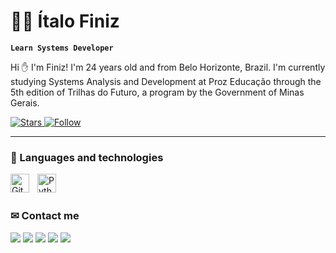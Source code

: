 # 👨‍💻 Ítalo Finiz
**`Learn Systems Developer`**

Hi ✋ I'm Finiz! I'm 24 years old and from Belo Horizonte, Brazil. I'm currently studying Systems Analysis and Development at Proz Educação through the 5th edition of Trilhas do Futuro, a program by the Government of Minas Gerais.

<p align="left">
    <a href="https://github.com/BhzItalo?tab=repositories&sort=stargazers">
        <img 
            alt="Stars" 
            title="Stars" 
            src="https://custom-icon-badges.demolab.com/github/stars/BhzItalo?color=55960c&style=for-the-badge&labelColor=488207&logo=star&label=Stars"
        />
    </a>
    <a href="https://github.com/BhzItalo?tab=followers">
        <img 
            alt="Follow" 
            title="Followers in GitHub" 
            src="https://custom-icon-badges.demolab.com/github/followers/BhzItalo?color=236ad3&labelColor=1155ba&style=for-the-badge&logo=github&label=Followers&logoColor=white"
        />
    </a>
</p>

---

### 🤖 Languages and technologies
<img 
    align="left" 
    alt="Git" 
    title="Git"
    width="30px" 
    style="padding-right: 10px;" 
    src="https://cdn.jsdelivr.net/gh/devicons/devicon@latest/icons/git/git-original.svg" 
/><img 
    align="left" 
    alt="Python" 
    title="Python"
    width="30px" 
    style="padding-right: 10px;" 
    src="https://cdn.jsdelivr.net/gh/devicons/devicon@latest/icons/python/python-original.svg" 
/>
<br>
<br>
###  ✉ Contact me
<div> 
    <a href = "mailto:bhz.italo@gmail.com"><img src="https://img.shields.io/badge/-Gmail-%23333?style=for-the-badge&logo=gmail&logoColor=white" target="_blank"></a>
    <a href="https://discord.gg/FcfPRACQ" target="_blank"><img src="https://img.shields.io/badge/Discord-7289DA?style=for-the-badge&logo=discord&logoColor=white" target="_blank"></a> 
    <a href="https://www.youtube.com/@Finizmd?sub_confirmation=1" target="_blank"><img src="https://img.shields.io/badge/Youtube-FF0000?style=for-the-badge&logo=youtube&logoColor=white" target="_blank"></a>
    <a href="https://instagram.com/bhz.italo" target="_blank"><img src="https://img.shields.io/badge/-Instagram-%23E4405F?style=for-the-badge&logo=instagram&logoColor=white" target="_blank"></a>
    <a href="https://www.linkedin.com/in/FinizMD" target="_blank"><img src="https://img.shields.io/badge/-LinkedIn-%230077B5?style=for-the-badge&logo=linkedin&logoColor=white" target="_blank"></a> 
</div>
